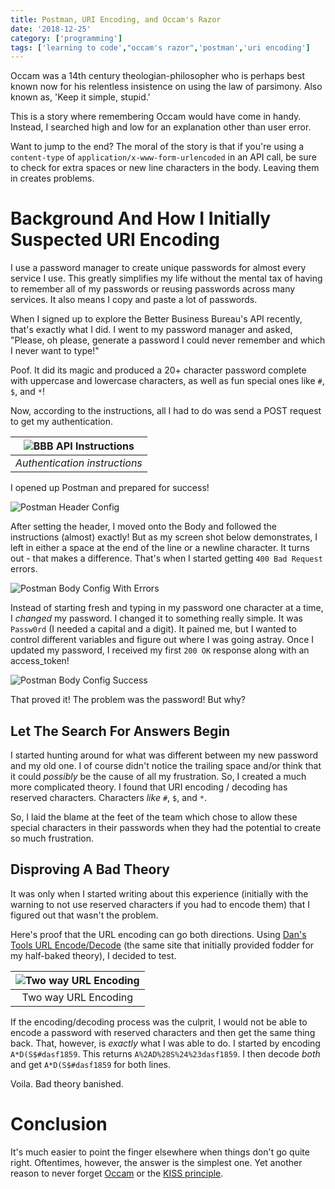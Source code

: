 ```yaml
---
title: Postman, URI Encoding, and Occam's Razor
date: '2018-12-25'
category: ['programming']
tags: ['learning to code',"occam's razor",'postman','uri encoding']
---
```

Occam was a 14th century theologian-philosopher who is perhaps best known now for his relentless insistence on using the law of parsimony. Also known as, 'Keep it simple, stupid.'

This is a story where remembering Occam would have come in handy. Instead, I searched high and low for an explanation other than user error.

Want to jump to the end? The moral of the story is that if you're using a `content-type` of `application/x-www-form-urlencoded` in an API call, be sure to check for extra spaces or new line characters in the body. Leaving them in creates problems.

# Background And How I Initially Suspected URI Encoding
I use a password manager to create unique passwords for almost every service I use. This greatly simplifies my life without the mental tax of having to remember all of my passwords or reusing passwords across many services. It also means I copy and paste a lot of passwords.

When I signed up to explore the Better Business Bureau's API recently, that's exactly what I did. I went to my password manager and asked, "Please, oh please, generate a password I could never remember and which I never want to type!"

Poof. It did its magic and produced a 20+ character password complete with uppercase and lowercase characters, as well as fun special ones like `#`, `$`, and `*`!

Now, according to the instructions, all I had to do was send a POST request to get my authentication.

| ![BBB API Instructions](./BBB-API-Instructions.png)|
|:---:|
| *Authentication instructions* |

I opened up Postman and prepared for success!

![Postman Header Config](./Postman-Header-Config.png)

After setting the header, I moved onto the Body and followed the instructions (almost) exactly! But as my screen shot below demonstrates, I left in either a space at the end of the line or a newline character. It turns out - that makes a difference. That's when I started getting `400 Bad Request` errors.

![Postman Body Config With Errors](./Postman-Body-Config-With-Errors.png)

Instead of starting fresh and typing in my password one character at a time, I *changed* my password. I changed it to something really simple. It was `Passw0rd` (I needed a capital and a digit). It pained me, but I wanted to control different variables and figure out where I was going astray. Once I updated my password, I received my first `200 OK` response along with an access_token!

![Postman Body Config Success](./Postman-Body-Config-Success.png)

That proved it! The problem was the password! But why?

## Let The Search For Answers Begin
I started hunting around for what was different between my new password and my old one. I of course didn't notice the trailing space and/or think that it could *possibly* be the cause of all my frustration. So, I created a much more complicated theory. I found that URI encoding / decoding has reserved characters. Characters *like* `#`, `$`, and `*`.

So, I laid the blame at the feet of the team which chose to allow these special characters in their passwords when they had the potential to create so much frustration.

## Disproving A Bad Theory
It was only when I started writing about this experience (initially with the warning to not use reserved characters if you had to encode them) that I figured out that wasn't the problem.

Here's proof that the URL encoding can go both directions. Using [Dan's Tools URL Encode/Decode](https://www.url-encode-decode.com/) (the same site that initially provided fodder for my half-baked theory), I decided to test.

| ![Two way URL Encoding](https://media.giphy.com/media/1ziDlkSSPJ8yLRvUvU/giphy.gif) |
|:---:|
| Two way URL Encoding |

If the encoding/decoding process was the culprit, I would not be able to encode a password with reserved characters and then get the same thing back. That, however, is *exactly* what I was able to do. I started by encoding `A*D(S$#dasf1859`. This returns `A%2AD%28S%24%23dasf1859`. I then decode *both* and get `A*D(S$#dasf1859` for both lines.

Voila. Bad theory banished.

# Conclusion

It's much easier to point the finger elsewhere when things don't go quite right. Oftentimes, however, the answer is the simplest one. Yet another reason to never forget [Occam](https://www.merriam-webster.com/dictionary/Occam's%20razor) or the [KISS principle](https://en.wikipedia.org/wiki/KISS_principle).